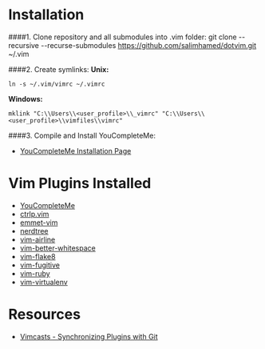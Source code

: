 # Installation
####1. Clone repository and all submodules into .vim folder:
    git clone --recursive --recurse-submodules https://github.com/salimhamed/dotvim.git ~/.vim

####2. Create symlinks:
**Unix:**

    ln -s ~/.vim/vimrc ~/.vimrc
**Windows:**

    mklink "C:\\Users\\<user_profile>\\_vimrc" "C:\\Users\\<user_profile>\\vimfiles\\vimrc"

####3. Compile and Install YouCompleteMe:
* [YouCompleteMe Installation Page](https://github.com/Valloric/YouCompleteMe#mac-os-x-super-quick-installation)

# Vim Plugins Installed
* [YouCompleteMe](https://github.com/Valloric/YouCompleteMe)
* [ctrlp.vim](https://github.com/kien/ctrlp.vim)
* [emmet-vim](https://github.com/mattn/emmet-vim)
* [nerdtree](https://github.com/scrooloose/nerdtree)
* [vim-airline](https://github.com/bling/vim-airline)
* [vim-better-whitespace](https://github.com/ntpeters/vim-better-whitespace)
* [vim-flake8](https://github.com/nvie/vim-flake8)
* [vim-fugitive](https://github.com/tpope/vim-fugitive)
* [vim-ruby](https://github.com/vim-ruby/vim-ruby)
* [vim-virtualenv](https://github.com/jmcantrell/vim-virtualenv)

# Resources
* [Vimcasts - Synchronizing Plugins with Git](www.vimcasts.org/episodes/synchronizing-plugins-with-git-submodules-and-pathogen)
